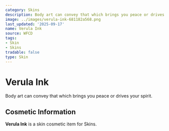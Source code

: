 ```yaml
---
category: Skins
description: Body art can convey that which brings you peace or drives your spirit.
image: ../images/verula-ink-681182a568.png
last_updated: '2025-09-17'
name: Verula Ink
source: WFCD
tags:
- Skin
- Skins
tradable: false
type: Skin
---
```


# Verula Ink

Body art can convey that which brings you peace or drives your spirit.

## Cosmetic Information

**Verula Ink** is a skin cosmetic item for Skins.

